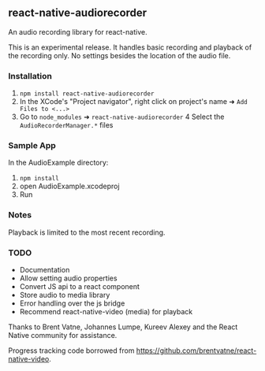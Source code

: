 ## react-native-audiorecorder

An audio recording library for react-native.

This is an experimental release. It handles basic recording and playback of the recording only. No settings besides the location of the audio file.

### Installation

1. `npm install react-native-audiorecorder`
2. In the XCode's "Project navigator", right click on project's name ➜ `Add Files to <...>`
3. Go to `node_modules` ➜ `react-native-audiorecorder`
4  Select the `AudioRecorderManager.*` files

### Sample App

In the AudioExample directory:

1. `npm install`
2. open AudioExample.xcodeproj
3. Run

### Notes

Playback is limited to the most recent recording.

### TODO

* Documentation
* Allow setting audio properties
* Convert JS api to a react component
* Store audio to media library
* Error handling over the js bridge
* Recommend react-native-video (media) for playback

Thanks to Brent Vatne, Johannes Lumpe, Kureev Alexey and the React Native community for assistance.

Progress tracking code borrowed from https://github.com/brentvatne/react-native-video.